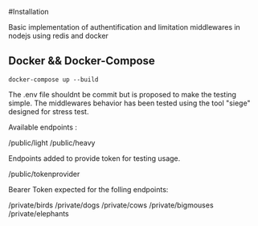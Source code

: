 #Installation

Basic implementation of authentification and limitation middlewares in nodejs using redis and docker

## Docker && Docker-Compose

`docker-compose up --build`

The .env file shouldnt be commit but is proposed to make the testing simple.
The middlewares behavior has been tested using the tool "siege" designed for stress test.

Available endpoints :

/public/light
/public/heavy

Endpoints added to provide token for testing usage.

/public/tokenprovider

Bearer Token expected for the folling endpoints:

/private/birds
/private/dogs
/private/cows
/private/bigmouses
/private/elephants
